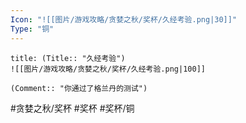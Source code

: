 ```yaml
---
Icon: "![[图片/游戏攻略/贪婪之秋/奖杯/久经考验.png|30]]"
Type: "铜"
---
```

```ad-common-bronze-trophy
title: (Title:: "久经考验")
![[图片/游戏攻略/贪婪之秋/奖杯/久经考验.png|100]]

(Comment:: "你通过了格兰丹的测试")
```

#贪婪之秋/奖杯 #奖杯 #奖杯/铜
